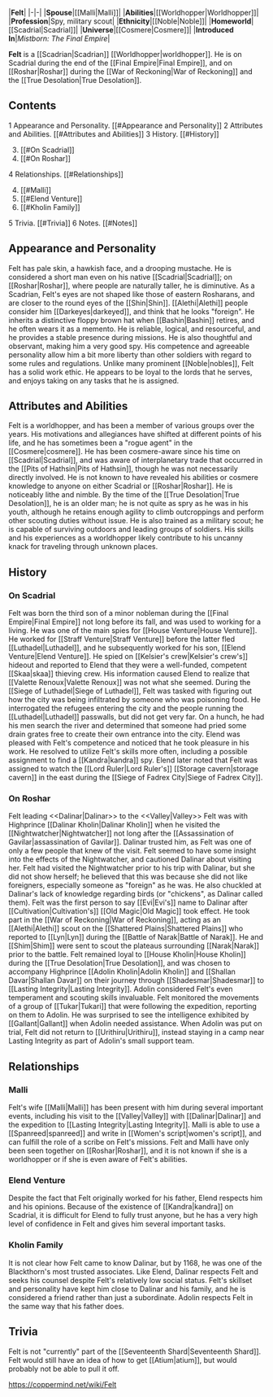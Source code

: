 |**Felt**|
|-|-|
|**Spouse**|[[Malli\|Malli]]|
|**Abilities**|[[Worldhopper\|Worldhopper]]|
|**Profession**|Spy, military scout|
|**Ethnicity**|[[Noble\|Noble]]|
|**Homeworld**|[[Scadrial\|Scadrial]]|
|**Universe**|[[Cosmere\|Cosmere]]|
|**Introduced In**|*Mistborn: The Final Empire*|

**Felt** is a [[Scadrian\|Scadrian]] [[Worldhopper\|worldhopper]]. He is on Scadrial during the end of the [[Final Empire\|Final Empire]], and on [[Roshar\|Roshar]] during the [[War of Reckoning\|War of Reckoning]] and the [[True Desolation\|True Desolation]].

## Contents

1 Appearance and Personality. [[#Appearance and Personality]] 
2 Attributes and Abilities. [[#Attributes and Abilities]] 
3 History. [[#History]] 

3. [[#On Scadrial]] 
3. [[#On Roshar]] 


4 Relationships. [[#Relationships]] 

4. [[#Malli]] 
4. [[#Elend Venture]] 
4. [[#Kholin Family]] 


5 Trivia. [[#Trivia]] 
6 Notes. [[#Notes]] 


## Appearance and Personality
Felt has pale skin, a hawkish face, and a drooping mustache. He is considered a short man even on his native [[Scadrial\|Scadrial]]; on [[Roshar\|Roshar]], where people are naturally taller, he is diminutive. As a Scadrian, Felt's eyes are not shaped like those of eastern Rosharans, and are closer to the round eyes of the [[Shin\|Shin]]. [[Alethi\|Alethi]] people consider him [[Darkeyes\|darkeyed]], and think that he looks "foreign". He inherits a distinctive floppy brown hat when [[Bashin\|Bashin]] retires, and he often wears it as a memento.
He is reliable, logical, and resourceful, and he provides a stable presence during missions. He is also thoughtful and observant, making him a very good spy. His competence and agreeable personality allow him a bit more liberty than other soldiers with regard to some rules and regulations. Unlike many prominent [[Noble\|nobles]], Felt has a solid work ethic. He appears to be loyal to the lords that he serves, and enjoys taking on any tasks that he is assigned.

## Attributes and Abilities
Felt is a worldhopper, and has been a member of various groups over the years. His motivations and allegiances have shifted at different points of his life, and he has sometimes been a "rogue agent" in the [[Cosmere\|cosmere]]. He has been cosmere-aware since his time on [[Scadrial\|Scadrial]], and was aware of interplanetary trade that occurred in the [[Pits of Hathsin\|Pits of Hathsin]], though he was not necessarily directly involved. He is not known to have revealed his abilities or cosmere knowledge to anyone on either Scadrial or [[Roshar\|Roshar]].
He is noticeably lithe and nimble. By the time of the [[True Desolation\|True Desolation]], he is an older man; he is not quite as spry as he was in his youth, although he retains enough agility to climb outcroppings and perform other scouting duties without issue. He is also trained as a military scout; he is capable of surviving outdoors and leading groups of soldiers. His skills and his experiences as a worldhopper likely contribute to his uncanny knack for traveling through unknown places.

## History
### On Scadrial
Felt was born the third son of a minor nobleman during the [[Final Empire\|Final Empire]] not long before its fall, and was used to working for a living.
He was one of the main spies for [[House Venture\|House Venture]]. He worked for [[Straff Venture\|Straff Venture]] before the latter fled [[Luthadel\|Luthadel]], and he subsequently worked for his son, [[Elend Venture\|Elend Venture]]. He spied on [[Kelsier's crew\|Kelsier's crew's]] hideout and reported to Elend that they were a well-funded, competent [[Skaa\|skaa]] thieving crew. His information caused Elend to realize that [[Valette Renoux\|Valette Renoux]] was not what she seemed.
During the [[Siege of Luthadel\|Siege of Luthadel]], Felt was tasked with figuring out how the city was being infiltrated by someone who was poisoning food. He interrogated the refugees entering the city and the people running the [[Luthadel\|Luthadel]] passwalls, but did not get very far. On a hunch, he had his men search the river and determined that someone had pried some drain grates free to create their own entrance into the city. Elend was pleased with Felt's competence and noticed that he took pleasure in his work. He resolved to utilize Felt's skills more often, including a possible assignment to find a [[Kandra\|kandra]] spy.
Elend later noted that Felt was assigned to watch the [[Lord Ruler\|Lord Ruler's]] [[Storage cavern\|storage cavern]] in the east during the [[Siege of Fadrex City\|Siege of Fadrex City]].

### On Roshar
  Felt leading <<Dalinar\|Dalinar>> to the <<Valley\|Valley>>
Felt was with Highprince [[Dalinar Kholin\|Dalinar Kholin]] when he visited the [[Nightwatcher\|Nightwatcher]] not long after the [[Assassination of Gavilar\|assassination of Gavilar]]. Dalinar trusted him, as Felt was one of only a few people that knew of the visit. Felt seemed to have some insight into the effects of the Nightwatcher, and cautioned Dalinar about visiting her. Felt had visited the Nightwatcher prior to his trip with Dalinar, but she did not show herself; he believed that this was because she did not like foreigners, especially someone as "foreign" as he was. He also chuckled at Dalinar's lack of knowledge regarding birds (or "chickens", as Dalinar called them). Felt was the first person to say [[Evi\|Evi's]] name to Dalinar after [[Cultivation\|Cultivation's]] [[Old Magic\|Old Magic]] took effect.
He took part in the [[War of Reckoning\|War of Reckoning]], acting as an [[Alethi\|Alethi]] scout on the [[Shattered Plains\|Shattered Plains]] who reported to [[Lyn\|Lyn]] during the [[Battle of Narak\|Battle of Narak]]. He and [[Shim\|Shim]] were sent to scout the plateaus surrounding [[Narak\|Narak]] prior to the battle.
Felt remained loyal to [[House Kholin\|House Kholin]] during the [[True Desolation\|True Desolation]], and was chosen to accompany Highprince [[Adolin Kholin\|Adolin Kholin]] and [[Shallan Davar\|Shallan Davar]] on their journey through [[Shadesmar\|Shadesmar]] to [[Lasting Integrity\|Lasting Integrity]]. Adolin considered Felt's even temperament and scouting skills invaluable. Felt monitored the movements of a group of [[Tukar\|Tukari]] that were following the expedition, reporting on them to Adolin. He was surprised to see the intelligence exhibited by [[Gallant\|Gallant]] when Adolin needed assistance. When Adolin was put on trial, Felt did not return to [[Urithiru\|Urithiru]], instead staying in a camp near Lasting Integrity as part of Adolin's small support team.

## Relationships
### Malli
Felt's wife [[Malli\|Malli]] has been present with him during several important events, including his visit to the [[Valley\|Valley]] with [[Dalinar\|Dalinar]] and the expedition to [[Lasting Integrity\|Lasting Integrity]]. Malli is able to use a [[Spanreed\|spanreed]] and write in [[Women's script\|women's script]], and can fulfill the role of a scribe on Felt's missions. Felt and Malli have only been seen together on [[Roshar\|Roshar]], and it is not known if she is a worldhopper or if she is even aware of Felt's abilities.

### Elend Venture
Despite the fact that Felt originally worked for his father, Elend respects him and his opinions. Because of the existence of [[Kandra\|kandra]] on Scadrial, it is difficult for Elend to fully trust anyone, but he has a very high level of confidence in Felt and gives him several important tasks.

### Kholin Family
It is not clear how Felt came to know Dalinar, but by 1168, he was one of the Blackthorn's most trusted associates. Like Elend, Dalinar respects Felt and seeks his counsel despite Felt's relatively low social status. Felt's skillset and personality have kept him close to Dalinar and his family, and he is considered a friend rather than just a subordinate. Adolin respects Felt in the same way that his father does.

## Trivia
Felt is not "currently" part of the [[Seventeenth Shard\|Seventeenth Shard]].
Felt would still have an idea of how to get [[Atium\|atium]], but would probably not be able to pull it off.


https://coppermind.net/wiki/Felt